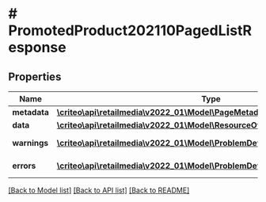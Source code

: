 # # PromotedProduct202110PagedListResponse

## Properties

Name | Type | Description | Notes
------------ | ------------- | ------------- | -------------
**metadata** | [**\criteo\api\retailmedia\v2022_01\Model\PageMetadata**](PageMetadata.md) |  | [optional]
**data** | [**\criteo\api\retailmedia\v2022_01\Model\ResourceOfPromotedProduct202110[]**](ResourceOfPromotedProduct202110.md) |  | [optional]
**warnings** | [**\criteo\api\retailmedia\v2022_01\Model\ProblemDetails[]**](ProblemDetails.md) |  | [optional] [readonly]
**errors** | [**\criteo\api\retailmedia\v2022_01\Model\ProblemDetails[]**](ProblemDetails.md) |  | [optional] [readonly]

[[Back to Model list]](../../README.md#models) [[Back to API list]](../../README.md#endpoints) [[Back to README]](../../README.md)
